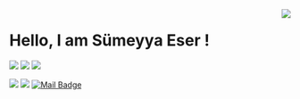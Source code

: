 <img align='right' src="https://github-readme-stats.vercel.app/api?username=Sumeyya-Eser&show_icons=true">

# Hello, I am Sümeyya Eser ! 

[![](https://img.shields.io/website-up-down-green-red/http/monip.org.svg)](https://sumeyya-eser.github.io/)
[![](https://img.shields.io/twitter/follow/eser_smeyya?style=social)](https://twitter.com/eser_smeyya)
[![](https://img.shields.io/github/followers/Sumeyya-Eser?style=social)](https://github.com/Sumeyya-Eser)

[![](https://img.shields.io/badge/linkedin-%230077B5.svg?&style=for-the-badge&logo=linkedin&logoColor=white)](https://www.linkedin.com/in/s%C3%BCmeyya-eser-/)
[![](https://img.shields.io/badge/instagram-%23E4405F.svg?&style=for-the-badge&logo=instagram&logoColor=white)](https://www.instagram.com/smyya.eser/)
[![Mail Badge](https://img.shields.io/badge/smeyyaeser@gmail.com-c14438?style=for-the-badge&logo=Gmail&logoColor=white&link=mailto:smeyyaeser@gmail.com)](mailto:smeyyaeser@gmail.com)



